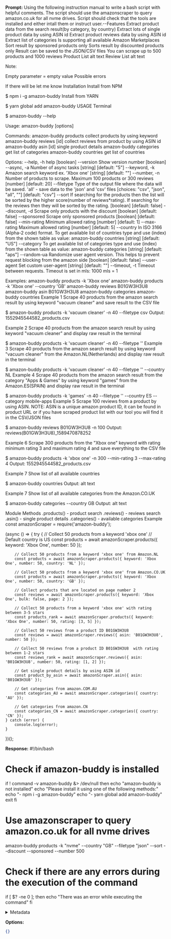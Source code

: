 **Prompt:**
Using the following instruction manual to write a bash script with helpful comments. The script should use the amazonscraper  to query amazon.co.uk for all nvme drives. Script should check that the tools are installed and either intall them or instruct user.--Features
Extract product data from the search result(by category, by country)
Extract lots of single product data by using ASIN id
Extract product reviews data by using ASIN id
Extract list of categories
Is supporting all available Amazon Marketplaces
Sort result by sponsored products only
Sorts result by discounted products only
Result can be saved to the JSON/CSV files
You can scrape up to 500 products and 1000 reviews
Product List alt text Review List alt text

Note:

Empty parameter = empty value
Possible errors

If there will be let me know
Installation
Install from NPM

$ npm i -g amazon-buddy
Install from YARN

$ yarn global add amazon-buddy
USAGE
Terminal

$ amazon-buddy --help

Usage: amazon-buddy <command> [options]

Commands:
  amazon-buddy products      collect products by using keyword
  amazon-buddy reviews [id]  collect reviews from product by using ASIN id
  amazon-buddy asin [id]     single product details
  amazon-buddy categories    get list of categories
  amazon-buddy countries     get list of countries

Options:
  --help, -h      help                                                 [boolean]
  --version       Show version number                                  [boolean]
  --async, -a     Number of async tasks                  [string] [default: "5"]
  --keyword, -k   Amazon search keyword ex. 'Xbox one'    [string] [default: ""]
  --number, -n    Number of products to scrape. Maximum 100 products or 300
                  reviews                                 [number] [default: 20]
  --filetype      Type of the output file where the data will be saved. 'all' -
                  save data to the 'json' and 'csv' files
                            [choices: "csv", "json", "all", ""] [default: "csv"]
  --sort          If searching for the products then the list will be sorted by
                  the higher score(number of reviews*rating). If searching for
                  the reviews then they will be sorted by the rating.
                                                      [boolean] [default: false]
  --discount, -d  Scrape only products with the discount
                                                      [boolean] [default: false]
  --sponsored     Scrape only sponsored products      [boolean] [default: false]
  --min-rating    Minimum allowed rating                   [number] [default: 1]
  --max-rating    Maximum allowed rating                   [number] [default: 5]
  --country       In ISO 3166 (Alpha-2 code) format. To get available list of
                  countries type and use (index) from the shown table as value:
                  amazon-buddy countries                [string] [default: "US"]
  --category      To get available list of categories type and use (index) from
                  the shown table as value: amazon-buddy categories
                                                       [string] [default: "aps"]
  --random-ua     Randomize user agent version. This helps to prevent request
                  blocking from the amazon side       [boolean] [default: false]
  --user-agent    Set custom user-agent                   [string] [default: ""]
  --timeout, -t   Timeout between requests. Timeout is set in mls: 1000 mls = 1


Examples:
  amazon-buddy products -k 'Xbox one'
  amazon-buddy products -k 'Xbox one' --country 'GB'
  amazon-buddy reviews B01GW3H3U8
  amazon-buddy asin B01GW3H3U8
  amazon-buddy categories
  amazon-buddy countries
Example 1
Scrape 40 products from the amazon search result by using keyword "vacuum cleaner" and save result to the CSV file

$ amazon-buddy products -k 'vacuum cleaner' -n 40 --filetype csv
Output: 1552945544582_products.csv

Example 2
Scrape 40 products from the amazon search result by using keyword "vacuum cleaner" and display raw result in the terminal

$ amazon-buddy products -k 'vacuum cleaner' -n 40 --filetype ''
Example 3
Scrape 40 products from the amazon search result by using keyword "vacuum cleaner" from the Amazon.NL(Netherlands) and display raw result in the terminal

$ amazon-buddy products -k 'vacuum cleaner' -n 40 --filetype '' --country NL
Example 4
Scrape 40 products from the amazon search result from the category "Apps & Games" by using keyword "games" from the Amazon.ES(SPAIN) and display raw result in the terminal

$ amazon-buddy products -k 'games' -n 40 --filetype '' --country ES --category mobile-apps
Example 5
Scrape 100 reviews from a product by using ASIN. NOTE: ASIN is a unique amazon product ID, it can be found in product URL or if you have scraped product list with our tool you will find it in the CSV/JSON files

$ amazon-buddy reviews B01GW3H3U8 -n 100
Output: reviews(B01GW3H3U8)_1589470878252

Example 6
Scrape 300 products from the "Xbox one" keyword with rating minimum rating 3 and maximum rating 4 and save everything to the CSV file

$ amazon-buddy products -k 'xbox one' -n 300 --min-rating 3 --max-rating 4
Output: 1552945544582_products.csv

Example 7
Show list of all available countries

$ amazon-buddy countries
Output: alt text

Example 7
Show list of all available categories from the Amazon.CO.UK

$ amazon-buddy categories --country GB
Output: alt text

Module
Methods
.products() - product search
.reviews() - reviews search
.asin() - single product details
.categories() - available categories
Example
const amazonScraper = require('amazon-buddy');

(async () => {
    try {
        // Collect 50 products from a keyword 'xbox one'
        // Default country is US
        const products = await amazonScraper.products({ keyword: 'Xbox One', number: 50 });

        // Collect 50 products from a keyword 'xbox one' from Amazon.NL
        const products = await amazonScraper.products({ keyword: 'Xbox One', number: 50, country: 'NL' });

        // Collect 50 products from a keyword 'xbox one' from Amazon.CO.UK
        const products = await amazonScraper.products({ keyword: 'Xbox One', number: 50, country: 'GB' });

        // Collect products that are located on page number 2
        const reviews = await amazonScraper.products({ keyword: 'Xbox One', bulk: false, page: 2 });

        // Collect 50 products from a keyword 'xbox one' with rating between 3-5 stars
        const products_rank = await amazonScraper.products({ keyword: 'Xbox One', number: 50, rating: [3, 5] });

        // Collect 50 reviews from a product ID B01GW3H3U8
        const reviews = await amazonScraper.reviews({ asin: 'B01GW3H3U8', number: 50 });

        // Collect 50 reviews from a product ID B01GW3H3U8  with rating between 1-2 stars
        const reviews_rank = await amazonScraper.reviews({ asin: 'B01GW3H3U8', number: 50, rating: [1, 2] });

        // Get single product details by using ASIN id
        const product_by_asin = await amazonScraper.asin({ asin: 'B01GW3H3U8' });

        // Get categories from amazon.COM.AU
        const categories_AU = await amazonScraper.categories({ country: 'AU' });

        // Get categories from amazon.CN
        const categories_CN = await amazonScraper.categories({ country: 'CN' });
    } catch (error) {
        console.log(error);
    }
})();

**Response:**
#!/bin/bash

# Check if amazon-buddy is installed
if ! command -v amazon-buddy &> /dev/null
then
    echo "amazon-buddy is not installed"
    echo "Please install it using one of the following methods:"
    echo "- npm i -g amazon-buddy"
    echo "- yarn global add amazon-buddy"
    exit
fi

# Use amazonscraper to query amazon.co.uk for all nvme drives
amazon-buddy products -k "nvme" --country "GB" --filetype "json" --sort --discount --sponsored --number 500

# Check if there are any errors during the execution of the command
if [ $? -ne 0 ]; then
    echo "There was an error while executing the command"
fi

<details><summary>Metadata</summary>

- Duration: 8414 ms
- Datetime: 2023-08-23T12:59:37.294662
- Model: gpt-3.5-turbo-0613

</details>

**Options:**
```json
{}
```

